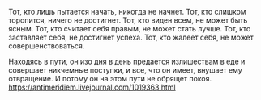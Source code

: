 Тот, кто лишь пытается начать, никогда не начнет.
Тот, кто слишком торопится, ничего не достигнет.
Тот, кто виден всем, не может быть ясным.
Тот, кто считает себя правым, не может стать лучше.
Тот, кто заставляет себя, не достигнет успеха.
Тот, кто жалеет себя, не может совершенствоваться.

Находясь в пути, он изо дня в день предается излишествам
в еде и совершает никчемные поступки,
и все, что он имеет, внушает ему отвращение.
И потому он на этом пути не обрящет покоя.
https://antimeridiem.livejournal.com/1019363.html